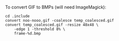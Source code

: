To convert GIF to BMPs (will need ImageMagick):

```
cd .include
convert noo-nooo.gif -coalesce temp_coalesced.gif
convert temp_coalesced.gif -resize 48x48 \
    -edge 1 -threshold 8% \
    frame-%d.bmp

```